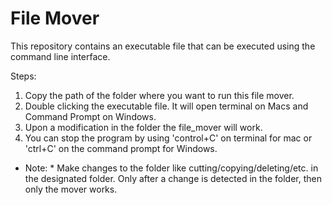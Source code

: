 # File Mover
This repository contains an executable file that can be executed using the command line interface.

Steps:

1. Copy the path of the folder where you want to run this file mover. 
2. Double clicking the executable file. It will open terminal on Macs and Command Prompt on Windows.
3. Upon a modification in the folder the file_mover will work.
4. You can stop the program by using 'control+C' on terminal for mac or 'ctrl+C' on the command prompt for Windows. 

* Note: *
	Make changes to the folder like cutting/copying/deleting/etc. in the designated folder.
	Only after a change is detected in the folder, then only the mover works.
